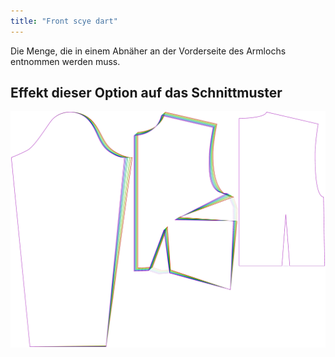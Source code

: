 ```yaml
---
title: "Front scye dart"
---
```


Die Menge, die in einem Abnäher an der Vorderseite des Armlochs entnommen werden muss.

## Effekt dieser Option auf das Schnittmuster

![Dieses Bild zeigt den Effekt dieser Variable, indem es unterschiedliche Masse dieser Variable überlagert darstellt](breanna_frontscyedart_sample.svg "Effekt dieser Variable auf das Schnittmuster")
